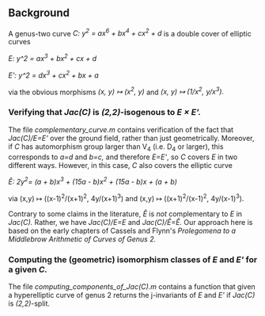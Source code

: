 ## Background
A genus-two curve _C: y<sup>2</sup> = ax<sup>6</sup> + bx<sup>4</sup> + cx<sup>2</sup> + d_ is a double cover of elliptic curves

_E: y^2 = ax<sup>3</sup> + bx<sup>2</sup> + cx + d_

_E': y^2 = dx<sup>3</sup> + cx<sup>2</sup> + bx + a_

via the obvious morphisms _(x, y) ↦ (x<sup>2</sup>, y)_ and _(x, y) ↦ (1/x<sup>2</sup>, y/x<sup>3</sup>)._

### Verifying that _Jac(C)_ is _(2,2)_-isogenous to _E × E'._
The file _complementary_curve.m_ contains verification of the fact that _Jac(C)/E=E'_ over the ground field,
rather than just geometrically. Moreover, if _C_ has automorphism group larger than V<sub>4</sub> (i.e. D<sub>4</sub> or larger),
this corresponds to _a=d_ and _b=c,_ and therefore _E=E'_, so _C_ covers _E_ in two different ways. However, in this case, _C_ also covers the elliptic curve

_Ê: 2y<sup>2</sup>= (a + b)x<sup>3</sup> + (15a - b)x<sup>2</sup> + (15a - b)x + (a + b)_

via (x,y) ↦ ((x-1)<sup>2</sup>/(x+1)<sup>2</sup>, 4y/(x+1)<sup>3</sup>) and (x,y) ↦ ((x+1)<sup>2</sup>/(x-1)<sup>2</sup>, 4y/(x-1)<sup>3</sup>).

Contrary to some claims in the literature, _Ê_ is _not_ complementary to _E_ in _Jac(C)._ Rather, we have _Jac(C)/E=E_ and _Jac(C)/Ê=Ê._ Our approach here is based on the early chapters of Cassels and Flynn's _Prolegomena to a Middlebrow Arithmetic of Curves of Genus 2._


### Computing the (geometric) isomorphism classes of _E_ and _E'_ for a given _C._
The file _computing_components_of_Jac(C).m_ contains a function that given a hyperelliptic curve of genus 2 returns the j-invariants of _E_ and _E'_ if _Jac(C)_ is _(2,2)_-split.
